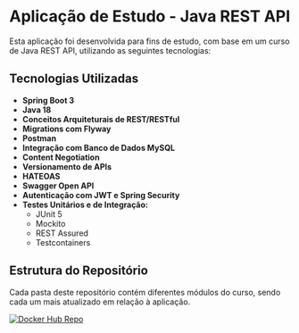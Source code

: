 # Aplicação de Estudo - Java REST API

Esta aplicação foi desenvolvida para fins de estudo, com base em um curso de Java REST API, utilizando as seguintes tecnologias:

## Tecnologias Utilizadas

- **Spring Boot 3**
- **Java 18**
- **Conceitos Arquiteturais de REST/RESTful**
- **Migrations com Flyway**
- **Postman**
- **Integração com Banco de Dados MySQL**
- **Content Negotiation**
- **Versionamento de APIs**
- **HATEOAS**
- **Swagger Open API**
- **Autenticação com JWT e Spring Security**
- **Testes Unitários e de Integração:**
  - JUnit 5
  - Mockito
  - REST Assured
  - Testcontainers

## Estrutura do Repositório

Cada pasta deste repositório contém diferentes módulos do curso, sendo cada um mais atualizado em relação à aplicação.

[![Docker Hub Repo](https://img.shields.io/docker/pulls/klima1405/rest-with-spring-boot-erudio.svg)](https://hub.docker.com/repository/docker/klima1405/rest-with-spring-boot-erudio)

